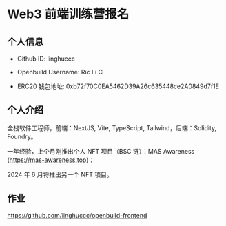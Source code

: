 # Web3 前端训练营报名

## 个人信息

-   Github ID: linghuccc

-   Openbuild Username: Ric Li C

-   ERC20 钱包地址: 0xb72f70C0EA5462D39A26c635448ce2A0849d7f1E

## 个人介绍

全栈软件工程师，前端：NextJS, Vite, TypeScript, Tailwind，后端：Solidity, Foundry。

一年经验，上个月刚推出个人 NFT 项目（BSC 链）：MAS Awareness (https://mas-awareness.top)；

2024 年 6 月将推出另一个 NFT 项目。

## 作业

https://github.com/linghuccc/openbuild-frontend

